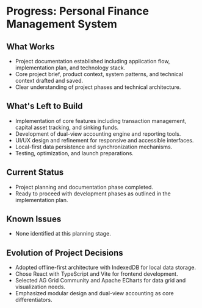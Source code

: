 # Progress: Personal Finance Management System

## What Works
- Project documentation established including application flow, implementation plan, and technology stack.
- Core project brief, product context, system patterns, and technical context drafted and saved.
- Clear understanding of project phases and technical architecture.

## What's Left to Build
- Implementation of core features including transaction management, capital asset tracking, and sinking funds.
- Development of dual-view accounting engine and reporting tools.
- UI/UX design and refinement for responsive and accessible interfaces.
- Local-first data persistence and synchronization mechanisms.
- Testing, optimization, and launch preparations.

## Current Status
- Project planning and documentation phase completed.
- Ready to proceed with development phases as outlined in the implementation plan.

## Known Issues
- None identified at this planning stage.

## Evolution of Project Decisions
- Adopted offline-first architecture with IndexedDB for local data storage.
- Chose React with TypeScript and Vite for frontend development.
- Selected AG Grid Community and Apache ECharts for data grid and visualization needs.
- Emphasized modular design and dual-view accounting as core differentiators.
